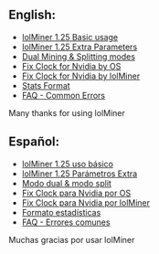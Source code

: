## English:
* [lolMiner 1.25 Basic usage ](https://github.com/Lolliedieb/lolMiner-releases/wiki/lolMiner-1.25---Basic-usage-(English))
* [lolMiner 1.25 Extra Parameters](https://github.com/Lolliedieb/lolMiner-releases/wiki/lolMiner-1.25---Extra-Parameters-(English)) 
* [Dual Mining & Splitting modes](https://github.com/Lolliedieb/lolMiner-releases/wiki/Dual-Mining-&-Splitting-modes-(English))
* [Fix Clock for Nvidia by OS](https://github.com/Lolliedieb/lolMiner-releases/wiki/Fix-Clock-Nvidia-for-Cuda-by-OS-(English))
* [Fix Clock for Nvidia by lolMiner](https://github.com/Lolliedieb/lolMiner-releases/wiki/Fix-Clock-Nvidia-for-Cuda-by-lolMiner-(English))
* [Stats Format](https://github.com/Lolliedieb/lolMiner-releases/wiki/Stats-Format-(English))
* [FAQ - Common Errors](https://github.com/Lolliedieb/lolMiner-releases/wiki/FAQ---Common-Errors)

Many thanks for using lolMiner

## Español:
* [lolMiner 1.25 uso básico](https://github.com/Lolliedieb/lolMiner-releases/wiki/lolMiner-1.25-uso-b%C3%A1sico-(Espa%C3%B1ol))
* [lolMiner 1.25 Parámetros Extra ](https://github.com/Lolliedieb/lolMiner-releases/wiki/lolMiner-1.25--Par%C3%A1metros-Extra-(Espa%C3%B1ol))
* [Modo dual & modo split](https://github.com/Lolliedieb/lolMiner-releases/wiki/Modo-dual-&-modo-split-(Espa%C3%B1ol))
* [Fix Clock para Nvidia por OS](https://github.com/Lolliedieb/lolMiner-releases/wiki/Fix-Clock-Nvidia-para-Cuda-por-OS-(Espa%C3%B1ol))
* [Fix Clock para Nvidia por lolMiner](https://github.com/Lolliedieb/lolMiner-releases/wiki/Fix-Clock-Nvidia-for-Cuda-por-lolMiner-(Espa%C3%B1ol))
* [Formato estadísticas](https://github.com/Lolliedieb/lolMiner-releases/wiki/Formato-estad%C3%ADsticas-(Espa%C3%B1ol))
* [FAQ - Errores comunes](https://github.com/Lolliedieb/lolMiner-releases/wiki/FAQ---Errores-comunes)

Muchas gracias por usar lolMiner

